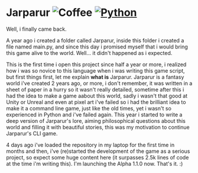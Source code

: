 # Jarparur ![Coffee](https://img.shields.io/badge/%C3%89%20tudo%20culpa-do%20caf%C3%A9-brown?style=for-the-badge) [![Python](https://img.shields.io/badge/PY-blue?style=for-the-badge)](https://www.python.org/)

Well, i finally came back.

A year ago i created a folder called Jarparur, inside this folder i created a file named main.py, and since this day i promised myself that i would bring this game alive to the world. Well... it didn't happened as i expected.

This is the first time i open this project since half a year or more, i realized how i was so novice to this language when i was writing this game script, but first things first, let me explain **what is** Jarparur. Jarparur is a fantasy world i've created 2 years ago, or more, i don't remember, it was written in a sheet of paper in a hurry so it wasn't really detailed, sometime after this i had the idea to make a game aabout this world, sadly i wasn't that good at Unity or Unreal and even at pixel art i've failed so i had the brilliant idea to make it a command line game, just like the old times, yet i wasn't so experienced in Python and i've failed again. This year i started to write a deep version of Jarparur's lore, aiming philosophical questions about this world and filling it with beautiful stories, this was my motivation to continue Jarparur's CLI game.

4 days ago i've loaded the repository in my laptop for the first time in months and then, i've (re)started the development of the game as a serious project, so expect some huge content here (it surpasses 2.5k lines of code at the time i'm writing this). I'm launching the Alpha 1.1.0 now. That's it. :)

